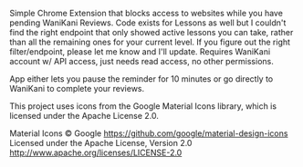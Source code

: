 Simple Chrome Extension that blocks access to websites while you have pending WaniKani Reviews.
Code exists for Lessons as well but I couldn't find the right endpoint that only showed active lessons you can take, rather than all the remaining ones for your current level. If you figure out the right filter/endpoint, please let me know and I'll update.
Requires WaniKani account w/ API access, just needs read access, no other permissions.

App either lets you pause the reminder for 10 minutes or go directly to WaniKani to complete your reviews.

This project uses icons from the Google Material Icons library,
which is licensed under the Apache License 2.0.

Material Icons © Google
https://github.com/google/material-design-icons
Licensed under the Apache License, Version 2.0
http://www.apache.org/licenses/LICENSE-2.0
